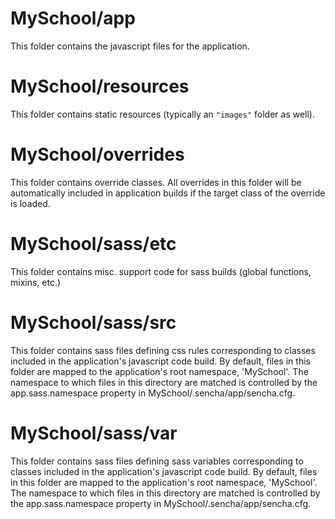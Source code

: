 # MySchool/app

This folder contains the javascript files for the application.

# MySchool/resources

This folder contains static resources (typically an `"images"` folder as well).

# MySchool/overrides

This folder contains override classes. All overrides in this folder will be 
automatically included in application builds if the target class of the override
is loaded.

# MySchool/sass/etc

This folder contains misc. support code for sass builds (global functions, 
mixins, etc.)

# MySchool/sass/src

This folder contains sass files defining css rules corresponding to classes
included in the application's javascript code build.  By default, files in this 
folder are mapped to the application's root namespace, 'MySchool'. The
namespace to which files in this directory are matched is controlled by the
app.sass.namespace property in MySchool/.sencha/app/sencha.cfg. 

# MySchool/sass/var

This folder contains sass files defining sass variables corresponding to classes
included in the application's javascript code build.  By default, files in this 
folder are mapped to the application's root namespace, 'MySchool'. The
namespace to which files in this directory are matched is controlled by the
app.sass.namespace property in MySchool/.sencha/app/sencha.cfg. 
